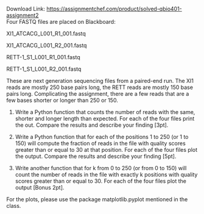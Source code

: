 Download Link: https://assignmentchef.com/product/solved-qbio401-assignment2
<br>
Four FASTQ files are placed on Blackboard:

XI1_ATCACG_L001_R1_001.fastq

XI1_ATCACG_L001_R2_001.fastq

RETT-1_S1_L001_R1_001.fastq

RETT-1_S1_L001_R2_001.fastq

These are next generation sequencing files from a paired-end run. The XI1 reads are mostly 250 base pairs long, the RETT reads are mostly 150 base pairs long. Complicating the assignment, there are a few reads that are a few bases shorter or longer than 250 or 150.

<ol>

 <li>Write a Python function that counts the number of reads with the same, shorter and longer length than expected. For each of the four files print the out. Compare the results and describe your finding [3pt].</li>

</ol>




<ol start="2">

 <li>Write a Python function that for each of the positions 1 to 250 (or 1 to 150) will compute the fraction of reads in the file with quality scores greater than or equal to 30 at that position. For each of the four files plot the output. Compare the results and describe your finding [5pt].</li>

</ol>




<ol start="3">

 <li>Write another function that for k from 0 to 250 (or from 0 to 150) will count the number of reads in the file with exactly k positions with quality scores greater than or equal to 30. For each of the four files plot the output [Bonus 2pt].</li>

</ol>




For the plots, please use the package matplotlib.pyplot mentioned in the class.